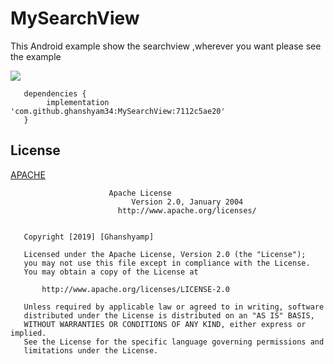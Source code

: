# MySearchView
This Android example  show the searchview ,wherever you want please see the example

[![](https://jitpack.io/v/ghanshyam34/MySearchView.svg)](https://jitpack.io/#ghanshyam34/MySearchView)


       dependencies {
	        implementation 'com.github.ghanshyam34:MySearchView:7112c5ae20'
	   }    
 

## License
[APACHE](https://github.com/ghanshyam34/MySearchView/blob/master/LICENSE)

```
                      Apache License
                           Version 2.0, January 2004
                        http://www.apache.org/licenses/
  

   Copyright [2019] [Ghanshyamp]

   Licensed under the Apache License, Version 2.0 (the "License");
   you may not use this file except in compliance with the License.
   You may obtain a copy of the License at

       http://www.apache.org/licenses/LICENSE-2.0

   Unless required by applicable law or agreed to in writing, software
   distributed under the License is distributed on an "AS IS" BASIS,
   WITHOUT WARRANTIES OR CONDITIONS OF ANY KIND, either express or implied.
   See the License for the specific language governing permissions and
   limitations under the License.
```
